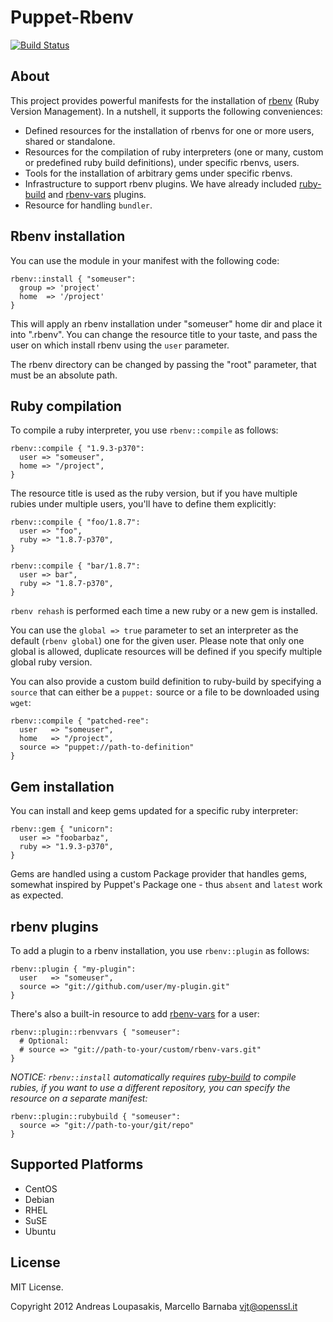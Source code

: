 # Puppet-Rbenv

[![Build Status](https://secure.travis-ci.org/alup/puppet-rbenv.png?branch=master)](http://travis-ci.org/alup/puppet-rbenv)

## About

This project provides powerful manifests for the installation of
[rbenv](https://github.com/sstephenson/rbenv) (Ruby Version Management).
In a nutshell, it supports the following conveniences:

* Defined resources for the installation of rbenvs for one or more users, shared or standalone.
* Resources for the compilation of ruby interpreters (one or many, custom or predefined ruby build definitions), under specific rbenvs, users.
* Tools for the installation of arbitrary gems under specific rbenvs.
* Infrastructure to support rbenv plugins. We have already included [ruby-build](https://github.com/sstephenson/ruby-build) and [rbenv-vars](https://github.com/sstephenson/rbenv-vars) plugins.
* Resource for handling `bundler`.

## Rbenv installation

You can use the module in your manifest with the following code:

```
rbenv::install { "someuser":
  group => 'project'
  home  => '/project'
}
```

This will apply an rbenv installation under "someuser" home dir
and place it into ".rbenv". You can change the resource title to
your taste, and pass the user on which install rbenv using the
`user` parameter.

The rbenv directory can be changed by passing the "root" parameter,
that must be an absolute path.

## Ruby compilation

To compile a ruby interpreter, you use `rbenv::compile` as follows:

```
rbenv::compile { "1.9.3-p370":
  user => "someuser",
  home => "/project",
}
```

The resource title is used as the ruby version, but if you have
multiple rubies under multiple users, you'll have to define them
explicitly:

```
rbenv::compile { "foo/1.8.7":
  user => "foo",
  ruby => "1.8.7-p370",
}

rbenv::compile { "bar/1.8.7":
  user => bar",
  ruby => "1.8.7-p370",
}
```

`rbenv rehash` is performed each time a new ruby or a new gem is
installed.

You can use the `global => true` parameter to set an interpreter as the
default (`rbenv global`) one for the given user. Please note that only one global
is allowed, duplicate resources will be defined if you specify
multiple global ruby version.

You can also provide a custom build definition to ruby-build by
specifying a `source` that can either be a `puppet:` source or
a file to be downloaded using `wget`:

```
rbenv::compile { "patched-ree":
  user   => "someuser",
  home   => "/project",
  source => "puppet://path-to-definition"
}
```

## Gem installation

You can install and keep gems updated for a specific ruby interpreter:

```
rbenv::gem { "unicorn":
  user => "foobarbaz",
  ruby => "1.9.3-p370",
}
```

Gems are handled using a custom Package provider that handles gems,
somewhat inspired by Puppet's Package one - thus `absent` and `latest`
work as expected.

## rbenv plugins

To add a plugin to a rbenv installation, you use `rbenv::plugin` as follows:

```
rbenv::plugin { "my-plugin":
  user   => "someuser",
  source => "git://github.com/user/my-plugin.git"
}
```

There's also a built-in resource to add [rbenv-vars](https://github.com/sstephenson/rbenv-vars)
for a user:

```
rbenv::plugin::rbenvvars { "someuser":
  # Optional:
  # source => "git://path-to-your/custom/rbenv-vars.git"
}
```

*NOTICE: `rbenv::install` automatically requires [ruby-build](https://github.com/sstephenson/ruby-build)
to compile rubies, if you want to use a different repository, you can specify
the resource on a separate manifest:*

```
rbenv::plugin::rubybuild { "someuser":
  source => "git://path-to-your/git/repo"
}
```

## Supported Platforms

* CentOS
* Debian
* RHEL
* SuSE
* Ubuntu

## License

MIT License.

Copyright 2012 Andreas Loupasakis, Marcello Barnaba <vjt@openssl.it>
